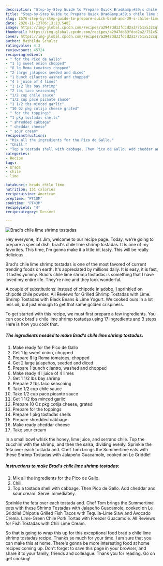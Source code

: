 ```yaml
---
description: "Step-by-Step Guide to Prepare Quick Brad&amp;#39;s chile lime shrimp tostadas"
title: "Step-by-Step Guide to Prepare Quick Brad&amp;#39;s chile lime shrimp tostadas"
slug: 1576-step-by-step-guide-to-prepare-quick-brad-and-39-s-chile-lime-shrimp-tostadas
date: 2020-11-13T06:13:23.540Z
image: https://img-global.cpcdn.com/recipes/a2947dd33fdcd2a2/751x532cq70/brads-chile-lime-shrimp-tostadas-recipe-main-photo.jpg
thumbnail: https://img-global.cpcdn.com/recipes/a2947dd33fdcd2a2/751x532cq70/brads-chile-lime-shrimp-tostadas-recipe-main-photo.jpg
cover: https://img-global.cpcdn.com/recipes/a2947dd33fdcd2a2/751x532cq70/brads-chile-lime-shrimp-tostadas-recipe-main-photo.jpg
author: Mathilda Schultz
ratingvalue: 4.3
reviewcount: 45724
recipeingredient:
- " for the Pico de Gallo"
- "1 lg sweet onion chopped"
- "8 lg Roma tomatoes chopped"
- "2 large jalapeos seeded and diced"
- "1 bunch cilantro washed and chopped"
- "4 l juice of 4 limes"
- "1 1/2 lbs bay shrimp"
- "2 tbs taco seasoning"
- "1/2 cup chile sauce"
- "1/2 cup pace picante sauce"
- "1 1/2 tbs minced garlic"
- "10 Oz pkg cotija cheese grated"
- " for the toppings"
- "1 pkg tostadas shells"
- " shredded cabbage"
- " cheddar cheese"
- " sour cream"
recipeinstructions:
- "Mix all the ingredients for the Pico de Gallo."
- "Chill."
- "Top a tostada shell with cabbage. Then Pico de Gallo. Add cheddar and sour cream. Serve immediately."
categories:
- Recipe
tags:
- brads
- chile
- lime

katakunci: brads chile lime 
nutrition: 151 calories
recipecuisine: American
preptime: "PT10M"
cooktime: "PT43M"
recipeyield: "4"
recipecategory: Dessert

---
```



![Brad&#39;s chile lime shrimp tostadas](https://img-global.cpcdn.com/recipes/a2947dd33fdcd2a2/751x532cq70/brads-chile-lime-shrimp-tostadas-recipe-main-photo.jpg)

Hey everyone, it's Jim, welcome to our recipe page. Today, we're going to prepare a special dish, brad&#39;s chile lime shrimp tostadas. It is one of my favorites. This time, I'm gonna make it a little bit tasty. This will be really delicious.

Brad&#39;s chile lime shrimp tostadas is one of the most favored of current trending foods on earth. It's appreciated by millions daily. It is easy, it is fast, it tastes yummy. Brad&#39;s chile lime shrimp tostadas is something that I have loved my entire life. They're nice and they look wonderful.

A couple of substitutions: instead of chipotle in adobo, I sprinkled on chipotle chile powder. All Reviews for Grilled Shrimp Tostadas with Lime. Shrimp Tostadas with Black Beans &amp; Lime Yogurt. We cooked ours in a lot less oil, but just enough to get that same golden crispiness.


To get started with this recipe, we must first prepare a few ingredients. You can cook brad&#39;s chile lime shrimp tostadas using 17 ingredients and 3 steps. Here is how you cook that.

<!--inarticleads1-->

##### The ingredients needed to make Brad&#39;s chile lime shrimp tostadas:

1. Make ready  for the Pico de Gallo
1. Get 1 lg sweet onion, chopped
1. Prepare 8 lg Roma tomatoes, chopped
1. Get 2 large jalapeños, seeded and diced
1. Prepare 1 bunch cilantro, washed and chopped
1. Make ready 4 l juice of 4 limes
1. Get 1 1/2 lbs bay shrimp
1. Prepare 2 tbs taco seasoning
1. Take 1/2 cup chile sauce
1. Take 1/2 cup pace picante sauce
1. Get 1 1/2 tbs minced garlic
1. Prepare 10 Oz pkg cotija cheese, grated
1. Prepare  for the toppings
1. Prepare 1 pkg tostadas shells
1. Prepare  shredded cabbage
1. Make ready  cheddar cheese
1. Take  sour cream


In a small bowl whisk the honey, lime juice, and serrano chile. Top the zucchini with the shrimp, and then the salsa, dividing evenly. Sprinkle the feta over each tostada and. Chef Tom brings the Summertime eats with these Shrimp Tostadas with Jalapeño Guacamole, cooked on Le Griddle! 

<!--inarticleads2-->

##### Instructions to make Brad&#39;s chile lime shrimp tostadas:

1. Mix all the ingredients for the Pico de Gallo.
1. Chill.
1. Top a tostada shell with cabbage. Then Pico de Gallo. Add cheddar and sour cream. Serve immediately.


Sprinkle the feta over each tostada and. Chef Tom brings the Summertime eats with these Shrimp Tostadas with Jalapeño Guacamole, cooked on Le Griddle! Chipotle Grilled Fish Tacos with Tequila-Lime Slaw and Avocado Crema. Lime-Green Chile Pork Tortas with Freezer Guacamole. All Reviews for Fish Tostadas with Chili Lime Cream. 

So that is going to wrap this up for this exceptional food brad&#39;s chile lime shrimp tostadas recipe. Thanks so much for your time. I am sure that you can make this at home. There's gonna be more interesting food at home recipes coming up. Don't forget to save this page in your browser, and share it to your family, friends and colleague. Thank you for reading. Go on get cooking!
